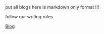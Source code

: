 
put all blogs here
is markdown only format !!!

follow our writing rules

[Blog](www.gig.tech/content/blog)